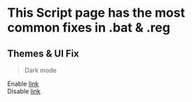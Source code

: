 # This Script page has the most common fixes in .bat  & .reg
## Themes & UI Fix
> Dark mode
<div>	<a> Enable <a href="https://github.com/WindowsTools2077/WPC-Useful-Box/blob/main/Scripts/data/Files/Dark%20mode%20ON.reg">link</a>
<div>	<a> Disable <a href="https://github.com/WindowsTools2077/WPC-Useful-Box/blob/main/Scripts/data/Files/Dark%20mode%20OFF.reg">link</a>

